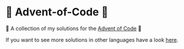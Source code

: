 # 🎄 Advent-of-Code 🎄

🌟 A collection of my solutions for the [Advent of Code](https://adventofcode.com/) 🌟


If you want to see more solutions in other languages have a look [here](https://github.com/inovex/Advent-of-Code).
